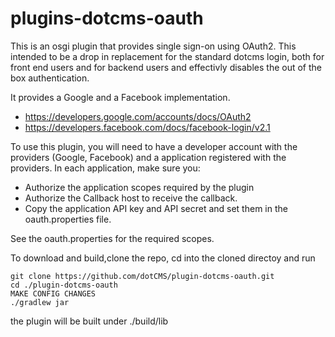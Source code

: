 plugins-dotcms-oauth
====================

This is an osgi plugin that provides single sign-on using OAuth2.  This intended to be a drop in replacement for the standard dotcms login, both for front end users and for backend users and effectivly disables the out of the box authentication.

It provides a Google and a Facebook implementation. 
* https://developers.google.com/accounts/docs/OAuth2
* https://developers.facebook.com/docs/facebook-login/v2.1

To use this plugin, you will need to have a developer account with the providers (Google, Facebook) and a application registered with the providers.  In each application, make sure you: 
* Authorize the application scopes required by the plugin
* Authorize the Callback host to receive the callback.
* Copy the application API key and API secret and set them in the oauth.properties file.

See the oauth.properties for the required scopes.


To download and build,clone the repo, cd into the cloned directoy and run
```
git clone https://github.com/dotCMS/plugin-dotcms-oauth.git
cd ./plugin-dotcms-oauth
MAKE CONFIG CHANGES
./gradlew jar
```
 the plugin will be built under ./build/lib
 

